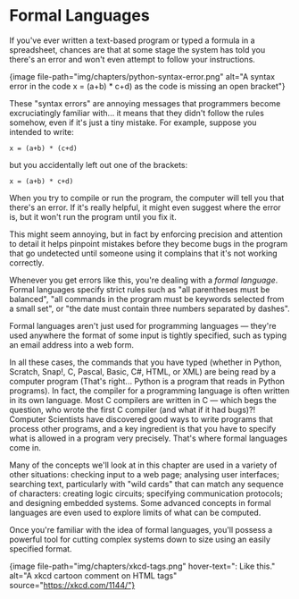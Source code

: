# Formal Languages

If you've ever written a text-based program or typed a formula in a spreadsheet,
chances are that at some stage the system has told you there's an error and won't even attempt to follow your instructions.

{image file-path="img/chapters/python-syntax-error.png" alt="A syntax error in the code x = (a+b) * c+d) as the code is missing an open bracket"}

These "syntax errors" are annoying messages that programmers become excruciatingly familiar with... it means that they didn't follow the rules somehow, even if it's just a tiny mistake.
For example, suppose you intended to write:

```
x = (a+b) * (c+d)
```

but you accidentally left out one of the brackets:

```
x = (a+b) * c+d)
```

When you try to compile or run the program, the computer will tell you that there's an error.
If it's really helpful, it might even suggest where the error is, but it won't run the program until you fix it.

This might seem annoying, but in fact by enforcing precision and attention to detail it helps pinpoint mistakes before they become bugs in the program that go undetected until someone using it complains that it's not working correctly.

Whenever you get errors like this, you're dealing with a *formal language*.
Formal languages specify strict rules such as "all parentheses must be balanced", "all commands in the program must be keywords selected from a small set", or "the date must contain three numbers separated by dashes".

Formal languages aren't just used for programming languages — they're used anywhere the format of some input is tightly specified, such as typing an email address into a web form.

In all these cases, the commands that you have typed (whether in Python, Scratch, Snap!, C, Pascal, Basic, C#, HTML, or XML) are being read by a computer program (That's right... Python is a program that reads in Python programs).
In fact, the compiler for a programming language is often written in its own language.
Most C compilers are written in C — which begs the question, who wrote the first C compiler (and what if it had bugs)?! Computer Scientists have discovered good ways to write programs that process other programs, and a key ingredient is that you have to specify what is allowed in a program very precisely.
That's where formal languages come in.

Many of the concepts we'll look at in this chapter are used in a variety of other situations: checking input to a web page; analysing user interfaces; searching text, particularly with "wild cards" that can match any sequence of characters: creating logic circuits; specifying communication protocols; and designing embedded systems.
Some advanced concepts in formal languages are even used to explore limits of what can be computed.

Once you're familiar with the idea of formal languages, you'll possess a powerful tool for cutting complex systems down to size using an easily specified format.

{image file-path="img/chapters/xkcd-tags.png" hover-text="<A>: Like </a>this." alt="A xkcd cartoon comment on HTML tags" source="https://xkcd.com/1144/"}
